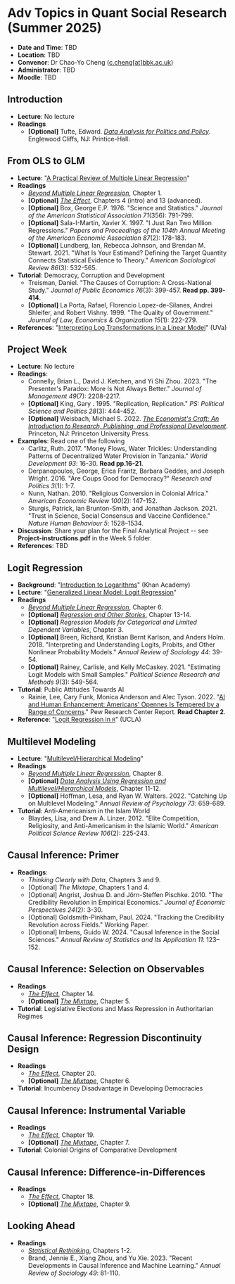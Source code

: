 # Adv Topics in Quant Social Research (Summer 2025)

- **Date and Time**: TBD
- **Location**: TBD
- **Convenor**: Dr Chao-Yo Cheng ([c.cheng[at]bbk.ac.uk](mailto:c.cheng@bbk.ac.uk))
- **Administrator**: TBD
- **Moodle**: TBD 

## Introduction

 - **Lecture**: No lecture
 - **Readings**
    - **[Optional]** Tufte, Edward. [*Data Analysis for Politics and Policy*](https://www.edwardtufte.com/tufte/dapp). Englewood Cliffs, NJ: Printice-Hall.

## From OLS to GLM

 - **Lecture**: "[A Practical Review of Multiple Linear Regression](https://moodle.bbk.ac.uk/course/view.php?id=41419&section=4)"
 - **Readings**
	- [*Beyond Multiple Linear Regression*](https://bookdown.org/roback/bookdown-BeyondMLR), Chapter 1.
	- **[Optional]** [*The Effect*](https://theeffectbook.net), Chapters 4 (intro) and 13 (advanced).
	- **[Optional]** Box, George E.P. 1976. "Science and Statistics." *Journal of the American Statistical Association 71*(356): 791-799.
	- **[Optional]** Sala-I-Martin, Xavier X. 1997. "I Just Ran Two Million Regressions." *Papers and Proceedings of the 104th Annual Meeting of the American Economic Association 87*(2): 178-183.
	- **[Optional]** Lundberg, Ian, Rebecca Johnson, and Brendan M. Stewart. 2021. "What Is Your Estimand? Defining the Target Quantity Connects Statistical Evidence to Theory." *American Sociological Review 86*(3): 532-565.
 - **Tutorial**: Democracy, Corruption and Development
 	- Treisman, Daniel. "The Causes of Corruption: A Cross-National Study." *Journal of Public Economics 76*(3): 399-457. **Read pp. 399-414**.
 	- **[Optional]** La Porta, Rafael, Florencio Lopez-de-Silanes, Andrei Shleifer, and Robert Vishny. 1999. "The Quality of Government." *Journal of Law, Economics & Organization 15*(1): 222-279.
 - **References**: "[Interpreting Log Transformations in a Linear Model](https://library.virginia.edu/data/articles/interpreting-log-transformations-in-a-linear-model)" (UVa)

## Project Week

 - **Lecture**: No lecture
 - **Readings**:
	- Connelly, Brian L., David J. Ketchen, and Yi Shi Zhou. 2023. "The Presenter's Paradox: More Is Not Always Better." *Journal of Management 49*(7): 2208-2217.
	- **[Optional]** King, Gary . 1995. "Replication, Replication." *PS: Political Science and Politics 28*(3): 444-452.
	- **[Optional]** Weisbach, Michael S. 2022. *[The Economist's Craft: An Introduction to Research, Publishing, and Professional Development](https://press.princeton.edu/books/hardcover/9780691216492/the-economists-craft)*. Princeton, NJ: Princeton University Press.
 - **Examples**: Read one of the following
	- Carlitz, Ruth. 2017. "Money Flows, Water Trickles: Understanding Patterns of Decentralized Water Provision in Tanzania." *World Development 93*: 16-30. **Read pp.16-21**.
	- Derpanopoulos, George, Erica Frantz, Barbara Geddes, and Joseph Wright. 2016. "Are Coups Good for Democracy?" *Research and Politics 3*(1): 1-7.
	- Nunn, Nathan. 2010. "Religious Conversion in Colonial Africa." *American Economic Review 100*(2): 147-152.
	- Sturgis, Patrick, Ian Brunton-Smith, and Jonathan Jackson. 2021. "Trust in Science, Social Consensus and Vaccine Confidence." *Nature Human Behaviour 5*: 1528–1534.	
 - **Discussion**: Share your plan for the Final Analytical Project -- see **Project-instructions.pdf** in the Week 5 folder.
 - **References**: TBD

## Logit Regression

 - **Background**: "[Introduction to Logarithms](https://www.khanacademy.org/math/algebra2/x2ec2f6f830c9fb89:logs)" (Khan Academy)
 - **Lecture**: "[Generalized Linear Model: Logit Regression](https://moodle.bbk.ac.uk/course/view.php?id=41419&section=4)"
 - **Readings**
 	- [*Beyond Multiple Linear Regression*](https://bookdown.org/roback/bookdown-BeyondMLR), Chapter 6.
	- **[Optional]** [*Regression and Other Stories*](https://avehtari.github.io/ROS-Examples/), Chapter 13-14.
	- **[Optional]** *Regression Models for Categorical and Limited Dependent Variables*, Chapter 3.
	- **[Optional]** Breen, Richard, Kristian Bernt Karlson, and Anders Holm. 2018. "Interpreting and Understanding Logits, Probits, and Other Nonlinear Probability Models." *Annual Review of Sociology 44*: 39-54.
	- **[Optional]** Rainey, Carlisle, and Kelly McCaskey. 2021. "Estimating Logit Models with Small Samples." *Political Science Research and Methods 9*(3): 549-564.
 - **Tutorial**: Public Attitudes Towards AI
 	- Rainie, Lee, Cary Funk, Monica Anderson and Alec Tyson. 2022. "[AI and Human Enhancement: Americans' Opennes Is Tempered by a Range of Concerns](https://www.pewresearch.org/internet/2022/03/17/ai-and-human-enhancement-americans-openness-is-tempered-by-a-range-of-concerns)." Pew Research Center Report. **Read Chapter 2**.
 - **Reference**: "[Logit Regression in `R`](https://stats.oarc.ucla.edu/r/dae/logit-regression/)" (UCLA)

## Multilevel Modeling

 - **Lecture**: "[Multilevel/Hierarchical Modeling](https://moodle.bbk.ac.uk/course/view.php?id=41419&section=4)"
 - **Readings**
	- [*Beyond Multiple Linear Regression*](https://bookdown.org/roback/bookdown-BeyondMLR/), Chapter 8.
	- **[Optional]** [*Data Analysis Using Regression and Multilevel/Hierarchical Models*](http://www.stat.columbia.edu/~gelman/arm), Chapter 11-12.
	- **[Optional]** Hoffman, Lesa, and Ryan W. Walters. 2022. "Catching Up on Multilevel Modeling." *Annual Review of Psychology 73*: 659-689.
 - **Tutorial**: Anti-Americanism in the Islam World
 	- Blaydes, Lisa, and Drew A. Linzer. 2012. "Elite Competition, Religiosity, and Anti-Americanism in the Islamic World." *American Political Science Review 106*(2): 225-243.

## Causal Inference: Primer

 - **Readings**:
	- *Thinking Clearly with Data*, Chapters 3 and 9.
	- [Optional] *The Mixtape*, Chapters 1 and 4.
	- [Optional] Angrist, Joshua D. and Jörn-Steffen Pischke. 2010. "The Credibility Revolution in Empirical Economics." *Journal of Economic Perspectives 24*(2): 3-30.
	- [Optional] Goldsmith-Pinkham, Paul. 2024. "Tracking the Credibility Revolution across Fields." Working Paper.
	- [Optional] Imbens, Guido W. 2024. "Causal Inference in the Social Sciences." *Annual Review of Statistics and Its Application 11*: 123–152.

## Causal Inference: Selection on Observables

 - **Readings**
	- [*The Effect*](https://theeffectbook.net/), Chapter 14.
	- **[Optional]** [*The Mixtape*](https://mixtape.scunning.com/), Chapter 5.
 - **Tutorial**: Legislative Elections and Mass Repression in Authoritarian Regimes

## Causal Inference: Regression Discontinuity Design

 - **Readings**
	- [*The Effect*](https://theeffectbook.net/), Chapter 20.
	- **[Optional]** [*The Mixtape*](https://mixtape.scunning.com/), Chapter 6.
 - **Tutorial**: Incumbency Disadvantage in Developing Democracies

## Causal Inference: Instrumental Variable

 - **Readings**
	- [*The Effect*](https://theeffectbook.net/), Chapter 19.
	- **[Optional]** [*The Mixtape*](https://mixtape.scunning.com/), Chapter 7. 
 - **Tutorial**: Colonial Origins of Comparative Development

## Causal Inference: Difference-in-Differences

 - **Readings**
	- [*The Effect*](https://theeffectbook.net/), Chapter 18.
	- **[Optional]** [*The Mixtape*](https://mixtape.scunning.com/), Chapter 9.

## Looking Ahead

 - **Readings**
	- [*Statistical Rethinking*](https://xcelab.net/rm/), Chapters 1-2.
	- Brand, Jennie E., Xiang Zhou, and Yu Xie. 2023. "Recent Developments in Causal Inference and Machine Learning." *Annual Review of Sociology 49*: 81-110.
